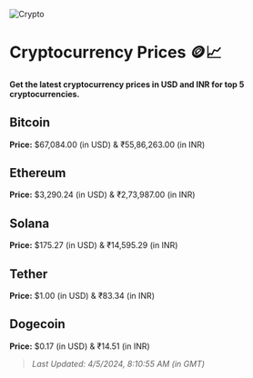 
![Crypto](https://www.techguide.com.au/wp-content/uploads/2020/11/crypto3.jpeg)

# Cryptocurrency Prices 🪙📈

#### Get the latest cryptocurrency prices in USD and INR for top 5 cryptocurrencies.

## Bitcoin

**Price:** $67,084.00 (in USD) & ₹55,86,263.00 (in INR)

## Ethereum

**Price:** $3,290.24 (in USD) & ₹2,73,987.00 (in INR)

## Solana

**Price:** $175.27 (in USD) & ₹14,595.29 (in INR)

## Tether

**Price:** $1.00 (in USD) & ₹83.34 (in INR)

## Dogecoin

**Price:** $0.17 (in USD) & ₹14.51 (in INR)

> _Last Updated: 4/5/2024, 8:10:55 AM (in GMT)_
